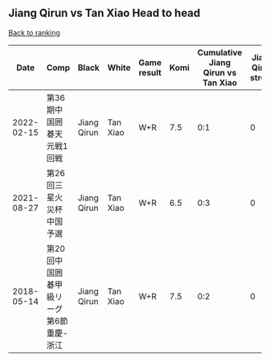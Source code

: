## Jiang Qirun vs Tan Xiao Head to head

[Back to ranking](../../index.md)




| **Date** | **Comp** | **Black** | **White** | **Game result** | **Komi** | **Cumulative Jiang Qirun vs Tan Xiao** | **Jiang Qirun streak** | **Tan Xiao streak** | 
| --- | --- | --- | --- | --- | --- | --- | --- | --- |
| 2022-02-15 | 第36期中国囲碁天元戦1回戦 | Jiang Qirun | Tan Xiao | W+R | 7.5 | 0:1 | 0 | 1 | 
| 2021-08-27 | 第26回三星火災杯中国予選 | Jiang Qirun | Tan Xiao | W+R | 6.5 | 0:3 | 0 | 3 | 
| 2018-05-14 | 第20回中国囲碁甲級リーグ第6節重慶-浙江 | Jiang Qirun | Tan Xiao | W+R | 7.5 | 0:2 | 0 | 2 |





